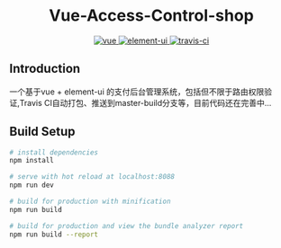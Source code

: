 <h1 align="center">Vue-Access-Control-shop</h1>

<p align="center">
  <a href="https://github.com/vuejs/vue">
    <img src="https://img.shields.io/badge/vue-2.5.16-brightgreen.svg" alt="vue">
  </a>
  <a href="https://github.com/ElemeFE/element">
    <img src="https://img.shields.io/badge/element--ui-2.4.0-brightgreen.svg" alt="element-ui">
  </a>
  <a href="https://www.travis-ci.org/LaoHu97/Vue-Access-Control-shop">
    <img src="https://travis-ci.org/LaoHu97/Vue-Access-Control-shop.svg?branch=master" alt="travis-ci">
  </a>
</p>

## Introduction

一个基于vue + element-ui 的支付后台管理系统，包括但不限于路由权限验证,Travis CI自动打包、推送到master-build分支等，目前代码还在完善中...

## Build Setup

``` bash
# install dependencies
npm install 

# serve with hot reload at localhost:8088
npm run dev

# build for production with minification
npm run build

# build for production and view the bundle analyzer report
npm run build --report

```
